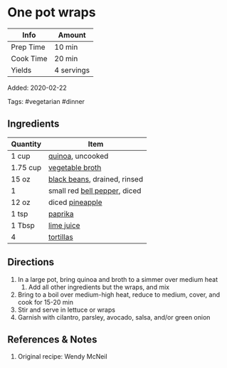 # One pot wraps

| Info      | Amount     |
| --------- | ---------- |
| Prep Time | 10 min     |
| Cook Time | 20 min     |
| Yields    | 4 servings |

Added: 2020-02-22

Tags: #vegetarian #dinner

## Ingredients

| Quantity | Item                                                             |
| -------- | ---------------------------------------------------------------- |
| 1 cup    | [quinoa](../_ingredients/quinoa.md), uncooked                    |
| 1.75 cup | [vegetable broth](../_ingredients/vegetable%20broth.md)          |
| 15 oz    | [black beans](../_ingredients/black%20beans.md), drained, rinsed |
| 1        | small red [bell pepper](../_ingredients/bell%20pepper.md), diced |
| 12 oz    | diced [pineapple](../_ingredients/pineapple.md)                  |
| 1 tsp    | [paprika](../_ingredients/paprika.md)                            |
| 1 Tbsp   | [lime juice](../_ingredients/lime%20juice.md)                    |
| 4        | [tortillas](../_ingredients/tortilla.md)                         |

## Directions

1. In a large pot, bring quinoa and broth to a simmer over medium heat
   1. Add all other ingredients but the wraps, and mix
2. Bring to a boil over medium-high heat, reduce to medium, cover, and cook for 15-20 min
3. Stir and serve in lettuce or wraps
4. Garnish with cilantro, parsley, avocado, salsa, and/or green onion

## References & Notes

1. Original recipe:  Wendy McNeil
